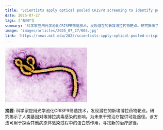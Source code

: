 ```yaml
---
title: 'Scientists apply optical pooled CRISPR screening to identify potential new Ebola drug targets'
date: 2025-07-27
tags: ["基模"]
summary: '科学家应用光学池化CRISPR筛选技术，发现潜在的新埃博拉药物靶点。研究揭示了人类基因对埃博拉病毒感染的影响，为未来干预治疗提供可能途径。该方法可用于探索其他病原体感染过程中的蛋白质作用，寻找新的治疗途径。'
image: 'images/articles/2025_07_27/003.jpg'
link: 'https://news.mit.edu/2025/scientists-apply-optical-pooled-crispr-screening-identify-potential-new-ebola-drug-targets-0724'
---
```

![Scientists apply optical pooled CRISPR screening to identify potential new Ebola drug targets](images/articles/2025_07_27/003.jpg)

**摘要**: 科学家应用光学池化CRISPR筛选技术，发现潜在的新埃博拉药物靶点。研究揭示了人类基因对埃博拉病毒感染的影响，为未来干预治疗提供可能途径。该方法可用于探索其他病原体感染过程中的蛋白质作用，寻找新的治疗途径。

